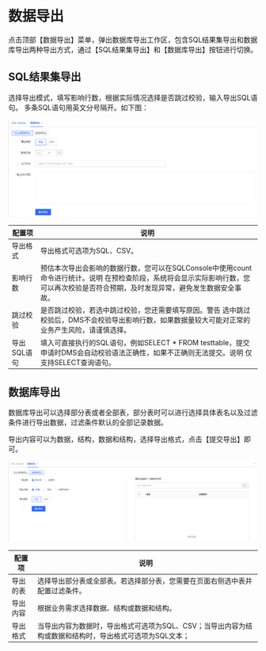 # 数据导出
点击顶部【数据导出】菜单，弹出数据库导出工作区，包含SQL结果集导出和数据库导出两种导出方式，通过【SQL结果集导出】和【数据库导出】按钮进行切换。

## SQL结果集导出
选择导出模式，填写影响行数，根据实际情况选择是否跳过校验，输入导出SQL语句。
多条SQL语句用英文分号隔开。如下图：

![](../../image/DMS/data-export1.png)

| 配置项	        | 说明	            |
| ------------  | ---------------     |
| 导出格式       | 	导出格式可选项为SQL、CSV。| 
| 影响行数       | 预估本次导出会影响的数据行数，您可以在SQLConsole中使用count命令进行统计。说明 在预检查阶段，系统将会显示实际影响行数，您可以再次校验是否符合预期，及时发现异常，避免发生数据安全事故。 |
| 跳过校验       | 是否跳过校验，若选中跳过校验，您还需要填写原因。警告 选中跳过校验后，DMS不会校验导出影响行数，如果数据量较大可能对正常的业务产生风险，请谨慎选择。|
| 导出SQL语句    | 填入可直接执行的SQL语句，例如SELECT * FROM testtable，提交申请时DMS会自动校验语法正确性，如果不正确则无法提交。说明 仅支持SELECT查询语句。|
 
## 数据库导出
数据库导出可以选择部分表或者全部表，部分表时可以进行选择具体表名以及过滤条件进行导出数据，过滤条件默认的全部记录数据。

导出内容可以为数据，结构，数据和结构，选择导出格式，点击【提交导出】即可。
 
![](../../image/DMS/data-export2.png)

| 配置项	        | 说明	            |
| ------------  | ---------------     |
| 导出的表     | 	选择导出部分表或全部表。若选择部分表，您需要在页面右侧选中表并配置过滤条件。| 
| 导出内容      | 根据业务需求选择数据、结构或数据和结构。 |
| 导出格式      | 当导出内容为数据时，导出格式可选项为SQL、CSV；当导出内容为结构或数据和结构时，导出格式可选项为SQL文本；|
